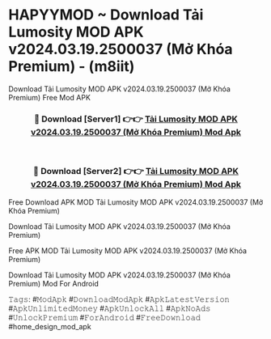 # HAPYYMOD ~ Download Tải Lumosity MOD APK v2024.03.19.2500037 (Mở Khóa Premium) - (m8iit)
Download Tải Lumosity MOD APK v2024.03.19.2500037 (Mở Khóa Premium) Free Mod APK

<div align="center">
<h3>🔴 Download [Server1] 👉👉 <a href="https://apk-comot.site?title=Tải_Lumosity_MOD_APK_v2024.03.19.2500037_(Mở_Khóa_Premium)">Tải Lumosity MOD APK v2024.03.19.2500037 (Mở Khóa Premium) Mod Apk</a></h3><br>

<h3>🔴 Download [Server2] 👉👉 <a href="https://apk-comot.site?title=Tải_Lumosity_MOD_APK_v2024.03.19.2500037_(Mở_Khóa_Premium)">Tải Lumosity MOD APK v2024.03.19.2500037 (Mở Khóa Premium) Mod Apk</a></h3>
</div>


Free Download APK MOD Tải Lumosity MOD APK v2024.03.19.2500037 (Mở Khóa Premium)

Download Tải Lumosity MOD APK v2024.03.19.2500037 (Mở Khóa Premium) 

Free APK MOD Tải Lumosity MOD APK v2024.03.19.2500037 (Mở Khóa Premium) 

Download Tải Lumosity MOD APK v2024.03.19.2500037 (Mở Khóa Premium) Mod For Android

𝚃𝚊𝚐𝚜: #𝙼𝚘𝚍𝙰𝚙𝚔 #𝙳𝚘𝚠𝚗𝚕𝚘𝚊𝚍𝙼𝚘𝚍𝙰𝚙𝚔 #𝙰𝚙𝚔𝙻𝚊𝚝𝚎𝚜𝚝𝚅𝚎𝚛𝚜𝚒𝚘𝚗 #𝙰𝚙𝚔𝚄𝚗𝚕𝚒𝚖𝚒𝚝𝚎𝚍𝙼𝚘𝚗𝚎𝚢 #𝙰𝚙𝚔𝚄𝚗𝚕𝚘𝚌𝚔𝙰𝚕𝚕 #𝙰𝚙𝚔𝙽𝚘𝙰𝚍𝚜 #𝚄𝚗𝚕𝚘𝚌𝚔𝙿𝚛𝚎𝚖𝚒𝚞𝚖 #𝙵𝚘𝚛𝙰𝚗𝚍𝚛𝚘𝚒𝚍 #𝙵𝚛𝚎𝚎𝙳𝚘𝚠𝚗𝚕𝚘𝚊𝚍 #home_design_mod_apk